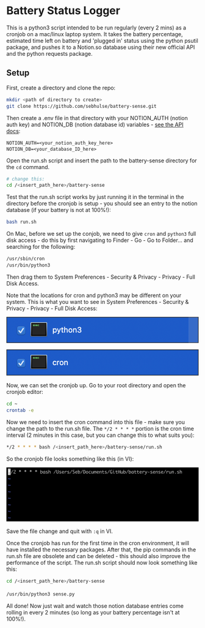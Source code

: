 # Battery Status Logger

This is a python3 script intended to be run regularly (every 2 mins) as a cronjob on a mac/linux laptop system. It takes the battery percentage, estimated time left on battery and 'plugged in' status using the python psutil package, and pushes it to a Notion.so database using their new official API and the python requests package.

## Setup

First, create a directory and clone the repo:

```bash
mkdir <path of directory to create>
git clone https://github.com/sebhulse/battery-sense.git
```

Then create a .env file in that directory with your NOTION_AUTH (notion auth key) and NOTION_DB (notion database id) variables - [see the API docs](https://developers.notion.com/reference/intro):

```
NOTION_AUTH=<your_notion_auth_key_here>
NOTION_DB=<your_database_ID_here>
```

Open the run.sh script and insert the path to the battery-sense directory for the `cd` command.

```bash
# change this:
cd /<insert_path_here>/battery-sense
```

Test that the run.sh script works by just running it in the terminal in the directory before the cronjob is setup - you should see an entry to the notion database (if your battery is not at 100%!):

```bash
bash run.sh
```

On Mac, before we set up the conjob, we need to give `cron` and `python3` full disk access - do this by first navigating to Finder - Go - Go to Folder... and searching for the following:

```bash
/usr/sbin/cron
/usr/bin/python3
```

Then drag them to System Preferences - Security & Privacy - Privacy - Full Disk Access.

Note that the locations for cron and python3 may be different on your system. This is what you want to see in System Preferences - Security & Privacy - Privacy - Full Disk Access:

![media/1.png](media/1.png)

![media/2.png](media/2.png)

Now, we can set the cronjob up. Go to your root directory and open the cronjob editor:

```bash
cd ~
crontab -e
```

Now we need to insert the cron command into this file - make sure you change the path to the run.sh file. The `*/2 * * * *` portion is the cron time interval (2 minutes in this case, but you can change this to what suits you):

```bash
*/2 * * * * bash /<insert_path_here>/battery-sense/run.sh
```

So the cronjob file looks something like this (in VI):

![media/3.png](media/3.png)

Save the file change and quit with `:q` in VI.

Once the cronjob has run for the first time in the cron environment, it will have installed the necessary packages. After that, the pip commands in the run.sh file are obsolete and can be deleted - this should also improve the performance of the script. The run.sh script should now look something like this:

```bash
cd /<insert_path_here>/battery-sense

/usr/bin/python3 sense.py
```

All done! Now just wait and watch those notion database entries come rolling in every 2 minutes (so long as your battery percentage isn't at 100%!).
